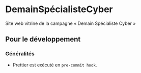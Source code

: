 # DemainSpécialisteCyber

Site web vitrine de la campagne « Demain Spécialiste Cyber »

## Pour le développement

### Généralités

- Prettier est exécuté en `pre-commit hook`.
